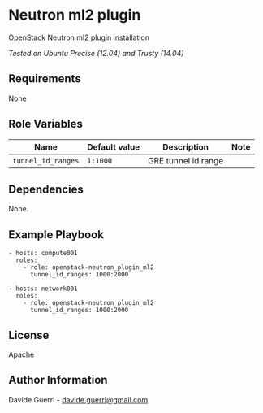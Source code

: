 Neutron ml2 plugin
=========

OpenStack Neutron ml2 plugin installation

_Tested on Ubuntu Precise (12.04) and Trusty (14.04)_

Requirements
------------

None

Role Variables
--------------

| Name | Default value | Description | Note |
|---  |---  |---  |--- |
| `tunnel_id_ranges` | `1:1000` | GRE tunnel id range ||

Dependencies
------------

None.

Example Playbook
----------------

    - hosts: compute001
      roles:
        - role: openstack-neutron_plugin_ml2
          tunnel_id_ranges: 1000:2000

    - hosts: network001
      roles:
        - role: openstack-neutron_plugin_ml2
          tunnel_id_ranges: 1000:2000

License
-------

Apache

Author Information
------------------

Davide Guerri - davide.guerri@gmail.com
